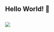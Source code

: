 
## Hello World! 👋

## ![](https://activity-graph.herokuapp.com/graph?username=Walrus98&theme=react-dark&hide_border=true&area=true)
